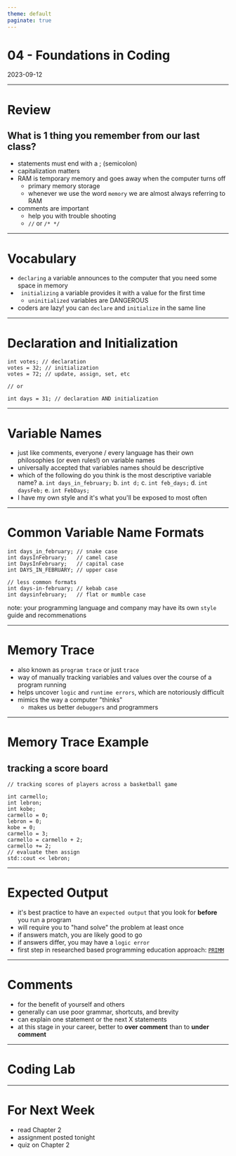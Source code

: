 ```yaml
---
theme: default
paginate: true
---
```


# 04 - Foundations in Coding
2023-09-12

---

# Review
## What is 1 thing you remember from our last class?

- statements must end with a ; (semicolon)
- capitalization matters
- RAM is temporary memory and goes away when the computer turns off
  - primary memory storage
  - whenever we use the word `memory` we are almost always referring to RAM
- comments are important
  - help you with trouble shooting
  - `//` or `/* */`

---

# Vocabulary

- `declaring` a variable announces to the computer that you need some space in memory
- ` initializing` a variable provides it with a value for the first time
  - `uninitialized` variables are DANGEROUS
- coders are lazy! you can `declare` and `initialize` in the same line

---

# Declaration and Initialization

```
int votes; // declaration
votes = 32; // initialization
votes = 72; // update, assign, set, etc

// or

int days = 31; // declaration AND initialization
```

---

# Variable Names

- just like comments, everyone / every language has their own philosophies (or even rules!) on variable names
- universally accepted that variables names should be descriptive
- which of the following do you think is the most descriptive variable name?
  a. `int days_in_february;`
  b. `int d;`
  c. `int feb_days;`
  d. `int daysFeb;`
  e. `int FebDays;`
- I have my own style and it's what you'll be exposed to most often

---

# Common Variable Name Formats

```
int days_in_february; // snake case
int daysInFebruary;   // camel case
int DaysInFebruary;   // capital case
int DAYS_IN_FEBRUARY; // upper case

// less common formats
int days-in-february; // kebab case
int daysinfebruary;   // flat or mumble case
```

note: your programming language and company may have its own `style` guide and recommenations

---

# Memory Trace

- also known as `program trace` or just `trace`
- way of manually tracking variables and values over the course of a program running
- helps uncover `logic` and `runtime errors`, which are notoriously difficult
- mimics the way a computer "thinks"
  - makes us better `debuggers` and programmers

---

# Memory Trace Example
## tracking a score board

```
// tracking scores of players across a basketball game

int carmello;
int lebron;
int kobe;
carmello = 0;
lebron = 0;
kobe = 0;
carmello = 3;
carmello = carmello + 2;
carmello += 2;
// evaluate then assign
std::cout << lebron;
```



---

# Expected Output

- it's best practice to have an `expected output` that you look for **before** you run a program
- will require you to "hand solve" the problem at least once
- if answers match, you are likely good to go
- if answers differ, you may have a `logic error`
- first step in researched based programming education approach: [`PRIMM`](https://primmportal.com/)

---

# Comments

- for the benefit of yourself and others
- generally can use poor grammar, shortcuts, and brevity
- can explain one statement or the next X statements
- at this stage in your career, better to **over comment** than to **under comment**

---

# Coding Lab

---

# For Next Week

- read Chapter 2
- assignment posted tonight
- quiz on Chapter 2
